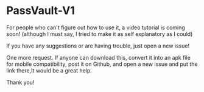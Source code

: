 # PassVault-V1

For people who can't figure out how to use it, a video tutorial is coming soon!
(although I must say, I tried to make it as self explanatory as I could)

If you have any suggestions or are having trouble, just open a new issue!

One more request. If anyone can download this, convert it into an apk file for mobile compatibility, post it on Github, and open a new issue and put the link there,It would be a great help.

Thank you!
